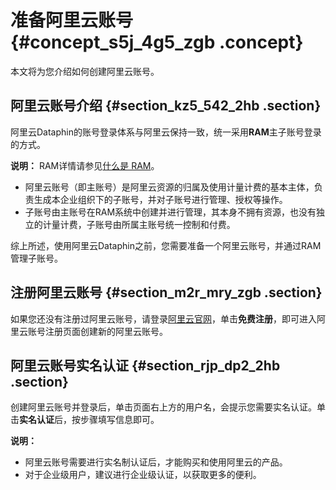 # 准备阿里云账号 {#concept_s5j_4g5_zgb .concept}

本文将为您介绍如何创建阿里云账号。

## 阿里云账号介绍 {#section_kz5_542_2hb .section}

阿里云Dataphin的账号登录体系与阿里云保持一致，统一采用**RAM**主子账号登录的方式。

**说明：** RAM详情请参见[什么是 RAM](../../../../intl.zh-CN/产品简介/什么是RAM.md#)。

-   阿里云账号（即主账号）是阿里云资源的归属及使用计量计费的基本主体，负责生成本企业组织下的子账号，并对子账号进行管理、授权等操作。
-   子账号由主账号在RAM系统中创建并进行管理，其本身不拥有资源，也没有独立的计量计费，子账号由所属主账号统一控制和付费。

综上所述，使用阿里云Dataphin之前，您需要准备一个阿里云账号，并通过RAM管理子账号。

## 注册阿里云账号 {#section_m2r_mry_zgb .section}

如果您还没有注册过阿里云账号，请登录[阿里云官网](https://www.alibabacloud.com/zh)，单击**免费注册**，即可进入阿里云账号注册页面创建新的阿里云账号。

## 阿里云账号实名认证 {#section_rjp_dp2_2hb .section}

创建阿里云账号并登录后，单击页面右上方的用户名，会提示您需要实名认证。单击**实名认证**后，按步骤填写信息即可。

**说明：** 

-   阿里云账号需要进行实名制认证后，才能购买和使用阿里云的产品。
-   对于企业级用户，建议进行企业级认证，以获取更多的便利。

